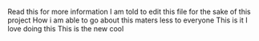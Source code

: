 Read this for more information
I am told to edit this file for the sake of this project
How i am able to go about this maters less to everyone
This is it
I love doing this 
This is the new cool
